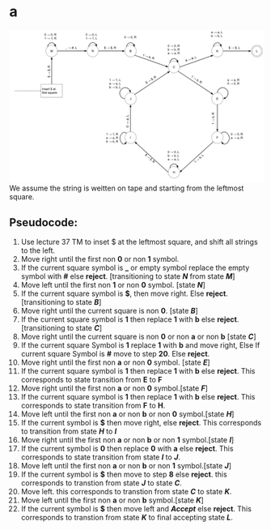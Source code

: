 # a
![Answer](../../img/Assignment/A4/A4_Q3_a_SS_v1.png)
We assume the string is weitten on tape and starting from the leftmost square.

## Pseudocode:
1. Use lecture 37 TM to inset $\$$ at the leftmost square, and shift all strings to the left.
2. Move right until the first non **0** or non **1** symbol.
3. If the current square symbol is **$\_$** or empty symbol replace the empty symbol with **#** else **reject**. [transitioning to state ___N___ from state ***M***]
4. Move left until the first non **1** or  non **0** symbol. [state ___N___]
5. If the current square symbol is **$**, then move right. Else **reject**. [transitioning  to state ___B___]
6. Move right until the current square is non **0**. [state ___B___]
7. If the current square symbol is **1** then replace **1** with **b** else **reject**. [transitioning to state ___C___]
8. Move right until the current square is non **0** or non **a** or non **b** [state ___C___] 
9. If the current square Symbol is **1** replace **1** with **b** and move right,
   Else If current square Symbol is **#** move to step **20**.
   Else **reject**.
10. Move right until the first non **a** or non **0** symbol. [state ___E___]
11. If the current square symbol is **1** then replace **1** with **b** else **reject**. This corresponds to state transition from **E** to **F** 
12. Move right until the first non **a** or non **0** symbol.[state ___F___]
13. If the current square symbol is **1** then replace **1** with **b** else **reject**. This corresponds to state transition from **F** to **H**.
14. Move left until the first non **a** or non **b** or non **0** symbol.[state ___H___]
15. If the current symbol is **$** then move right, else **reject**. This corresponds to transition from state ***H*** to ***I***
16. Move right until the first non **a** or non **b** or non **1** symbol.[state ___I___]
17. If the current symbol is **0** then replace **0** with **a** else **reject**. This corresponds to state transition from state ***I*** to ***J***.
18. Move left until the first non **a** or non **b** or non **1** symbol.[state ___J___]
19. If the current symbol is **$** then move to step **8** else **reject**. this corresponds to transtion from state ***J*** to state ***C***.  
20. Move left. this corresponds to transtion from state ***C*** to state ***K***.
21. Move left until the first non **a** or non **b** symbol.[state ___K___]
22. If the current symbol is **$** then move left and ***Accept*** else **reject**. This corresponds to transtion from state ***K*** to final accepting state ***L***.



<!-- 
9. **#** or **1**. [state ___C___]
   8.1. If the current Square is **#** Move left. Follow steps [7.1.1 - 7.1.$]
      - Step 8.1.1.: Move left if the current square symbol is **a** or **b** 
      - Step 8.1.2.: current square is **$**
      - Step 8.1.3.: Move left, If the current square is **$** Accept.
      
   8.2 If the current Square is **1** Replace **1** with **b** and move right. Follow steps [7.2.1 - 7.2.$]
   
---
Explaination:
1. First we used the machine from lecture 37 to inser the $\$$ at the left most square, after shifting all symbols to right. After using that machine our tape head was pointing at the leftmost square, So we read $\$$ and move the tapehead one step left, And we transition to state **M**. 
2. Where we keep moving the tapehead to right on seeing symbol 1 and 0 without replacing the symbol. Once we saw an empty tape symbol, **_**, we replaced it with **#** marking the end of our given string 1 step left of this symbol. While moving the tapehead one step left at the sametime we move to state **N**.
3. At state **N** we keep moving the tapehead left each time we see 0 or 1 until we see $\$$ without replacing any symbol, on seeing $\$$ symbol we move tapehead to right and move to state **B**. 
4. From state **B** we keep moving the tapehead one step right each time we see a 0 without replacing the symbol,  On seeing a 1 we replace it with b and move the tapehead to right and move to state **C**.
5. From **C** we keep moving the tapehead right each time we see 0, a or b without replacing any symbol. 
   1. On seeing a 1 at state **C**:
      1. we replace it with b and move the tapehead to right also move to state **E**.
      2. From state **E** we keep moving the tapehead right each time we see 0 or a without replacing any symbol. On seeing a 1 we replace it with b and move the tapehead to right also move to state **F**.
      3. From state **F** we keep moving the tapehead right each time we see 0 or a without replacing any symbol. On seeing a 1 we replace it with b and move the tapehead to left also move to state **H**.
      4. At state **H** we keep moving the tapehead left each time we see 0, a or b until we see $\$$ without replacing any symbol, on seeing $\$$ symbol we move tapehead to right and move to state **I**.
      5.  At state **I** we keep moving the tapehead right each time we see 1, a or b until we see 0 without replacing any symbol, on seeing 0 we replace it with symbol a and we move tapehead to left and move to state **J**.
      6.  At state **J** we keep moving the tapehead left each time we see 1, a or b until we see $\$$ without replacing any symbol, on seeing $\$$ symbol we move tapehead to right and move to state **C**.
  2. On seeing a # at state **C**:
     1. We move the tapehead 1 step left with replacing the symbol. and move to state **K**.
     2. Once at **K** we keep moving the tapehead left each time we see a or b until we see $\$$ without replacing any symbol, on seeing $\$$ symbol we move tapehead to left and move to final state **L**.

Simplified:
1. We first prep the tape my putting a $ at the left most square and # of the string.
2. Once, that is done, we mark the first 1 with b and move to state C. From there We go through C &rarr; E &rarr; F &rarr; H &rarr;I &rarr; J and C again. In this cycle we mark 1 0 by a for each 3 1's marked b. 
3. After marking all symbols if we see a # at C we move to K and then check of we have any unmaked symbol in the string, if not we move to L and thus reaching the final state.
         -->